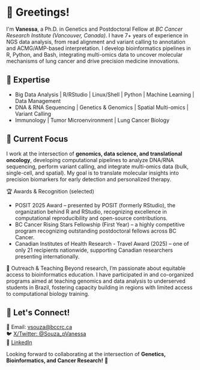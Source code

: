 # 👋 Greetings!  

I'm **Vanessa**, a Ph.D. in Genetics and Postdoctoral Fellow at *BC Cancer Research Institute (Vancouver, Canada)*. I have 7+ years of experience in NGS data analysis, from read alignment and variant calling to annotation and ACMG/AMP-based interpretation. I develop bioinformatics pipelines in R, Python, and Bash, integrating multi-omics data to uncover molecular mechanisms of lung cancer and drive precision medicine innovations.

## 💼 Expertise  
- Big Data Analysis | R/RStudio | Linux/Shell | Python | Machine Learning | Data Management
- DNA & RNA Sequencing | Genetics & Genomics | Spatial Multi-omics | Variant Calling
- Immunology | Tumor Microenvironment | Lung Cancer Biology

## 🔬 Current Focus  
I work at the intersection of **genomics, data science, and translational oncology**, developing computational pipelines to analyze DNA/RNA sequencing, perform variant calling, and integrate multi-omics data (bulk, single-cell, and spatial). My goal is to translate molecular insights into precision biomarkers for early detection and personalized therapy.  

🏆 Awards & Recognition (selected)
- POSIT 2025 Award – presented by POSIT (formerly RStudio), the organization behind R and RStudio, recognizing excellence in computational reproducibility and open-source contributions.
- BC Cancer Rising Stars Fellowship (First Year) – a highly competitive program recognizing outstanding postdoctoral fellows across BC Cancer.
- Canadian Institutes of Health Research - Travel Award (2025) – one of only 21 recipients nationwide, supporting Canadian researchers presenting internationally.

🌱 Outreach & Teaching
Beyond research, I’m passionate about equitable access to bioinformatics education.
I have participated in and co-organized programs aimed at teaching genomics and data analysis to underserved students in Brazil, fostering capacity building in regions with limited access to computational biology training.

## 🤝 Let's Connect!  
📧 Email: vsouza@bccrc.ca  
🐦 [X/Twitter: @Souza_pVanessa](https://twitter.com/Souza_pVanessa)  
🔗 [LinkedIn](https://www.linkedin.com/in/vanessa-g-p-souza-2a0370258/)  

Looking forward to collaborating at the intersection of **Genetics, Bioinformatics, and Cancer Research!** 🚀  
